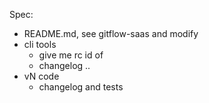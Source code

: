 Spec:
* README.md, see gitflow-saas and modify
* cli tools
  - give me rc id of <commit>
  * changelog <commit>..<commit>
* vN code
  * changelog and tests
